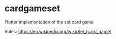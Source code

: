 # cardgameset

Flutter implementation of the set card game

Rules: https://en.wikipedia.org/wiki/Set_(card_game)
